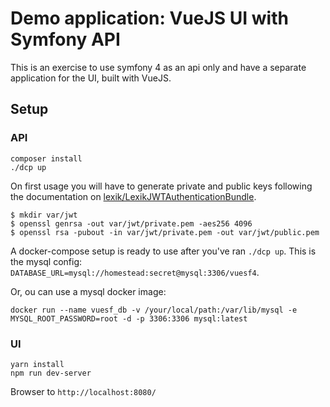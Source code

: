 # Demo application: VueJS UI with Symfony API

This is an exercise to use symfony 4 as an api only and have a separate application for the UI, built with VueJS.

## Setup

### API

```
composer install
./dcp up
```

On first usage you will have to generate private and public keys following the documentation on [lexik/LexikJWTAuthenticationBundle](https://github.com/lexik/LexikJWTAuthenticationBundle/blob/master/Resources/doc/index.md#installation).

```
$ mkdir var/jwt
$ openssl genrsa -out var/jwt/private.pem -aes256 4096
$ openssl rsa -pubout -in var/jwt/private.pem -out var/jwt/public.pem
```

A docker-compose setup is ready to use after you've ran `./dcp up`.  This is the mysql config: `DATABASE_URL=mysql://homestead:secret@mysql:3306/vuesf4`.

Or, ou can use a mysql docker image:

```
docker run --name vuesf_db -v /your/local/path:/var/lib/mysql -e MYSQL_ROOT_PASSWORD=root -d -p 3306:3306 mysql:latest
```

### UI

```
yarn install
npm run dev-server
```

Browser to `http://localhost:8080/`
